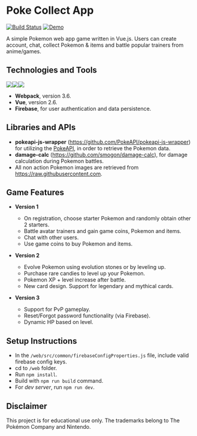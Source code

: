 # Poke Collect App

[![Build Status](https://travis-ci.org/jzProg/poke-collect-app.svg?branch=master)](https://travis-ci.org/jzProg/poke-collect-app)
[![Demo](https://img.shields.io/badge/demo-online-green.svg)](https://pokecollectapp.web.app/)

A simple Pokemon web app game written in Vue.js. Users can create account, chat, collect Pokemon & items and battle popular trainers from anime/games.


## Technologies and Tools
<img src="https://img.shields.io/badge/vuejs%20-%2335495e.svg?&style=for-the-badge&logo=vue.js&logoColor=%234FC08D"/><img src="https://img.shields.io/badge/webpack%20-%238DD6F9.svg?&style=for-the-badge&logo=webpack&logoColor=black"/><img src="https://img.shields.io/badge/firebase%20-%23039BE5.svg?&style=for-the-badge&logo=firebase"/>

- **Webpack**, version 3.6.
- **Vue**, version 2.6.
- **Firebase**, for user authentication and data persistence.


## Libraries and APIs

- **pokeapi-js-wrapper** (https://github.com/PokeAPI/pokeapi-js-wrapper) for utilizing the [PokeAPI](https://pokeapi.co/), in order to retrieve the Pokemon data. 
- **damage-calc** (https://github.com/smogon/damage-calc), for damage calculation during Pokemon battles.
- All non action Pokemon images are retrieved from https://raw.githubusercontent.com.

## Game Features
- **Version 1**
  - On registration, choose starter Pokemon and randomly obtain other 2 starters.
  - Battle avatar trainers and gain game coins, Pokemon and items.
  - Chat with other users.
  - Use game coins to buy Pokemon and items.
  
- **Version 2**
  - Evolve Pokemon using evolution stones or by leveling up.
  - Purchase rare candies to level up your Pokemon.
  - Pokemon XP + level increase after battle.
  - New card design. Support for legendary and mythical cards.
 
- **Version 3**
  - Support for PvP gameplay.
  - Reset/Forgot password functionality (via Firebase).
  - Dynamic HP based on level.

## Setup Instructions

- In the `/web/src/common/firebaseConfigProperties.js` file, include valid firebase config keys.
- cd to `/web` folder.
- Run `npm install`.
- Build with `npm run build` command.
- For *dev server*, run `npm run dev`.

## Disclaimer

This project is for educational use only. The trademarks belong to The Pokémon Company and Nintendo.
